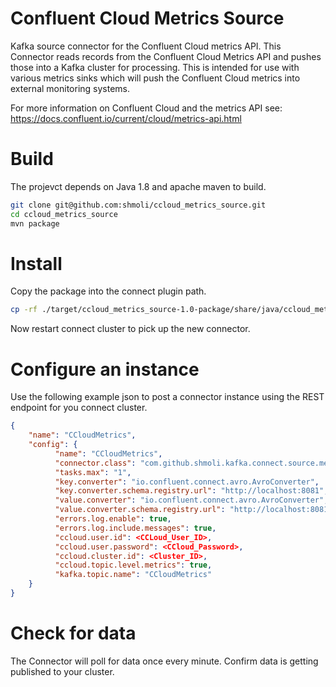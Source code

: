 # Confluent Cloud Metrics Source

Kafka source connector for the Confluent Cloud metrics API.  This Connector reads records from the Confluent Cloud Metrics API and pushes those into a Kafka cluster for processing.  This is intended for use with various metrics sinks which will push the Confluent Cloud metrics into external monitoring systems.

For more information on Confluent Cloud and the metrics API see: <https://docs.confluent.io/current/cloud/metrics-api.html>

# Build

The projevct depends on Java 1.8 and apache maven to build.

```bash
git clone git@github.com:shmoli/ccloud_metrics_source.git
cd ccloud_metrics_source
mvn package
```

# Install

Copy the package into the connect plugin path.

```bash
cp -rf ./target/ccloud_metrics_source-1.0-package/share/java/ccloud_metrics_api  <connect-plugin-path>
```

Now restart connect cluster to pick up the new connector.

# Configure an instance

Use the following example json to post a connector instance using the REST endpoint for you connect cluster.

```json
{
    "name": "CCloudMetrics",
    "config": {
		  "name": "CCloudMetrics",
		  "connector.class": "com.github.shmoli.kafka.connect.source.metricsapi.MetricsAPISourceConnector",
		  "tasks.max": "1",
		  "key.converter": "io.confluent.connect.avro.AvroConverter",
		  "key.converter.schema.registry.url": "http://localhost:8081",
		  "value.converter": "io.confluent.connect.avro.AvroConverter",
		  "value.converter.schema.registry.url": "http://localhost:8081",
		  "errors.log.enable": true,
		  "errors.log.include.messages": true,
		  "ccloud.user.id": <CCLoud_User_ID>,
		  "ccloud.user.password": <CCloud_Password>,
		  "ccloud.cluster.id": <Cluster_ID>,
		  "ccloud.topic.level.metrics": true,
		  "kafka.topic.name": "CCloudMetrics"   	
    }
}
```

# Check for data

The Connector will poll for data once every minute.  Confirm data is getting published to your cluster.




